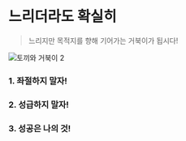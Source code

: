 # 느리더라도 확실히
> 느리지만 목적지를 향해 기어가는 거북이가 됩시다!
> 
![토끼와 거북이 2](https://github.com/user-attachments/assets/01c46ea1-c39c-4465-8eac-ffdb83f8d6b4)
### 1. 좌절하지 말자!
### 2. 성급하지 말자!
### 3. 성공은 나의 것!


